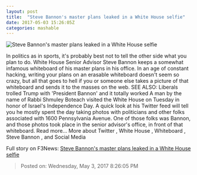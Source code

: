 ```yaml
---
layout: post
title:  "Steve Bannon's master plans leaked in a White House selfie"
date: 2017-05-03 15:26:05Z
categories: mashable
---
```


![Steve Bannon's master plans leaked in a White House selfie](http://i.amz.mshcdn.com/JT57fHPTgHXBf-X5MItQGtpqtwU=/1200x630/2017%2F05%2F03%2Ff5%2F318909dfc3884d758b65006745fbe6b3.2f76b.jpg)

In politics as in sports, it's probably best not to tell the other side what you plan to do. White House Senior Advisor Steve Bannon keeps a somewhat infamous whiteboard of his master plans in his office. In an age of constant hacking, writing your plans on an erasable whiteboard doesn't seem so crazy, but all that goes to hell if you or someone else takes a picture of that whiteboard and sends it to the masses on the web. SEE ALSO: Liberals trolled Trump with 'President Bannon' and it totally worked A man by the name of Rabbi Shmuley Boteach visited the White House on Tuesday in honor of Israel's Independence Day. A quick look at his Twitter feed will tell you he mostly spent the day taking photos with politicians and other folks associated with 1600 Pennsylvania Avenue. One of those folks was Bannon, and those photos took place in the senior advisor's office, in front of that whiteboard. Read more... More about Twitter , White House , Whiteboard , Steve Bannon , and Social Media


Full story on F3News: [Steve Bannon's master plans leaked in a White House selfie](http://www.f3nws.com/n/cNYtPG)

> Posted on: Wednesday, May 3, 2017 8:26:05 PM
